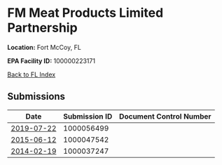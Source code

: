 # FM Meat Products Limited Partnership

**Location:** Fort McCoy, FL

**EPA Facility ID:** 100000223171

[Back to FL Index](../../index.md)

## Submissions

| Date | Submission ID | Document Control Number |
|------|--------------|-------------------------|
| [2019-07-22](submissions/1000056499.md) | 1000056499 |  |
| [2015-06-12](submissions/1000047542.md) | 1000047542 |  |
| [2014-02-19](submissions/1000037247.md) | 1000037247 |  |
